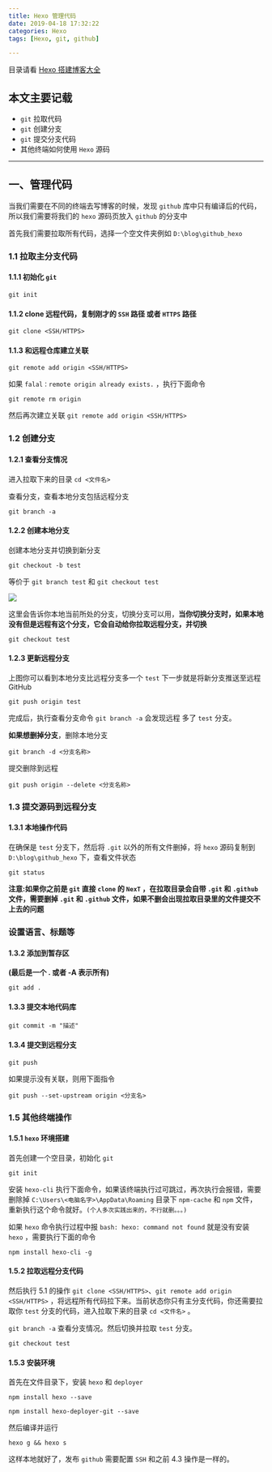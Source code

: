 ```yaml
---
title: Hexo 管理代码
date: 2019-04-18 17:32:22
categories: Hexo
tags: [Hexo, git, github]

---
```


目录请看 [Hexo 搭建博客大全](https://blog.calmcenter.club/2019/Hexo%20%E6%90%AD%E5%BB%BA%E5%8D%9A%E5%AE%A2%E5%A4%A7%E5%85%A8.html)

## 本文主要记载

- `git` 拉取代码
- `git` 创建分支
- `git` 提交分支代码
- 其他终端如何使用 `Hexo` 源码

------

<!--more-->

##  一、管理代码

当我们需要在不同的终端去写博客的时候，发现 `github` 库中只有编译后的代码，所以我们需要将我们的 `hexo` 源码页放入 `github` 的分支中

首先我们需要拉取所有代码，选择一个空文件夹例如 `D:\blog\github_hexo` 

### 1.1 拉取主分支代码

#### 1.1.1 初始化 `git`

```
git init
```

#### 1.1.2 clone 远程代码，复制刚才的 `SSH` 路径 或者 `HTTPS` 路径

```
git clone <SSH/HTTPS>
```

#### 1.1.3 和远程仓库建立关联

```
git remote add origin <SSH/HTTPS>
```

如果 `falal：remote origin already exists.` ，执行下面命令

```
git remote rm origin
```

然后再次建立关联 `git remote add origin <SSH/HTTPS>` 

### 1.2 创建分支

#### 1.2.1 查看分支情况

进入拉取下来的目录 `cd <文件名>`

查看分支，查看本地分支包括远程分支

```
git branch -a
```

#### 1.2.2 创建本地分支

创建本地分支并切换到新分支

```
git checkout -b test
```

等价于 `git branch test` 和 `git checkout test` 

<img src="https://raw.githubusercontent.com/CalmCenter/picGo/master/picturesgit_branch1.png" style="zoom:100%">

这里会告诉你本地当前所处的分支，切换分支可以用，**当你切换分支时，如果本地没有但是远程有这个分支，它会自动给你拉取远程分支，并切换**

```
git checkout test 
```

#### 1.2.3 更新远程分支

上图你可以看到本地分支比远程分支多一个 `test` 下一步就是将新分支推送至远程GitHub

```
git push origin test
```

完成后，执行查看分支命令 `git branch -a` 会发现远程 多了 `test` 分支。

**如果想删掉分支**，删除本地分支

```
git branch -d <分支名称>
```

提交删除到远程

```
git push origin --delete <分支名称>
```

### 1.3 提交源码到远程分支

#### 1.3.1 本地操作代码

在确保是 `test` 分支下，然后将 `.git` 以外的所有文件删掉，将 `hexo` 源码复制到  `D:\blog\github_hexo` 下，查看文件状态

```
git status
```

**注意:如果你之前是 `git` 直接 `clone` 的 `NexT` ，在拉取目录会自带 `.git` 和 `.github` 文件，需要删掉 `.git` 和 `.github` 文件，如果不删会出现拉取目录里的文件提交不上去的问题**

### 设置语言、标题等

#### 1.3.2 添加到暂存区

**(最后是一个 . 或者 -A 表示所有)**

```
git add .
```

#### 1.3.3 提交本地代码库

```
git commit -m "描述"
```

#### 1.3.4 提交到远程分支

```
git push
```

如果提示没有关联，则用下面指令

```
git push --set-upstream origin <分支名>
```

### 1.5 其他终端操作

#### 1.5.1 `hexo` 环境搭建

首先创建一个空目录，初始化 `git`

```
git init
```

安装 `hexo-cli` 执行下面命令，如果该终端执行过可跳过，再次执行会报错，需要删除掉 `C:\Users\<电脑名字>\AppData\Roaming` 目录下 `npm-cache` 和 `npm` 文件，重新执行这个命令就好。`(个人多次实践出来的，不行就删。。。)` 

如果 `hexo` 命令执行过程中报 `bash: hexo: command not found` 就是没有安装 `hexo` ，需要执行下面的命令

```
npm install hexo-cli -g
```

#### 1.5.2 拉取远程分支代码

然后执行 5.1 的操作 `git clone <SSH/HTTPS>`、`git remote add origin <SSH/HTTPS>` ，将远程所有代码拉下来。当前状态你只有主分支代码，你还需要拉取你 `test` 分支的代码，进入拉取下来的目录 `cd <文件名>` 。

`git branch -a` 查看分支情况。然后切换并拉取 `test` 分支。

```
git checkout test
```

#### 1.5.3 安装环境

首先在文件目录下，安装 `hexo` 和 `deployer`

```
npm install hexo --save
```

```
npm install hexo-deployer-git --save
```

然后编译并运行

```
hexo g && hexo s
```

这样本地就好了，发布 `github` 需要配置 `SSH` 和之前 4.3 操作是一样的。